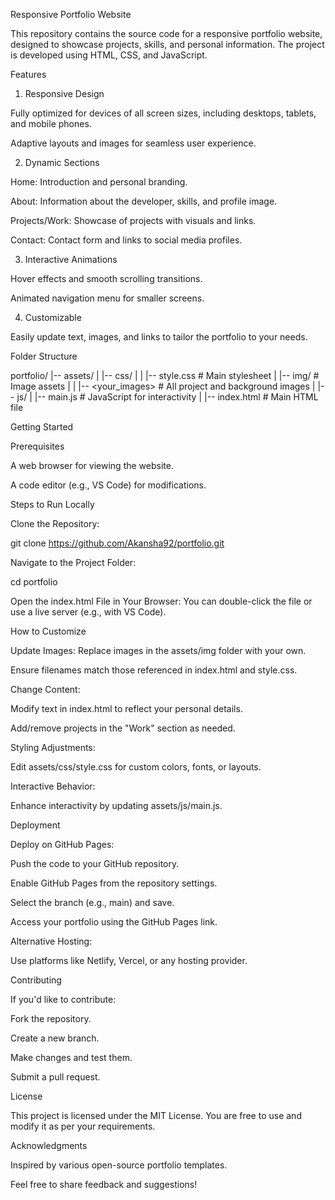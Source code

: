 Responsive Portfolio Website

This repository contains the source code for a responsive portfolio website, designed to showcase projects, skills, and personal information. The project is developed using HTML, CSS, and JavaScript.

Features

1. Responsive Design

Fully optimized for devices of all screen sizes, including desktops, tablets, and mobile phones.

Adaptive layouts and images for seamless user experience.

2. Dynamic Sections

Home: Introduction and personal branding.

About: Information about the developer, skills, and profile image.

Projects/Work: Showcase of projects with visuals and links.

Contact: Contact form and links to social media profiles.

3. Interactive Animations

Hover effects and smooth scrolling transitions.

Animated navigation menu for smaller screens.

4. Customizable

Easily update text, images, and links to tailor the portfolio to your needs.

Folder Structure

portfolio/
|-- assets/
|   |-- css/
|   |   |-- style.css         # Main stylesheet
|   |-- img/                  # Image assets
|   |   |-- <your_images>     # All project and background images
|   |-- js/
|       |-- main.js           # JavaScript for interactivity
|
|-- index.html                # Main HTML file

Getting Started

Prerequisites

A web browser for viewing the website.

A code editor (e.g., VS Code) for modifications.

Steps to Run Locally

Clone the Repository:

git clone https://github.com/Akansha92/portfolio.git

Navigate to the Project Folder:

cd portfolio

Open the index.html File in Your Browser:
You can double-click the file or use a live server (e.g., with VS Code).

How to Customize

Update Images:
Replace images in the assets/img folder with your own.

Ensure filenames match those referenced in index.html and style.css.

Change Content:

Modify text in index.html to reflect your personal details.

Add/remove projects in the "Work" section as needed.

Styling Adjustments:

Edit assets/css/style.css for custom colors, fonts, or layouts.

Interactive Behavior:

Enhance interactivity by updating assets/js/main.js.

Deployment

Deploy on GitHub Pages:

Push the code to your GitHub repository.

Enable GitHub Pages from the repository settings.

Select the branch (e.g., main) and save.

Access your portfolio using the GitHub Pages link.

Alternative Hosting:

Use platforms like Netlify, Vercel, or any hosting provider.

Contributing

If you'd like to contribute:

Fork the repository.

Create a new branch.

Make changes and test them.

Submit a pull request.

License

This project is licensed under the MIT License. You are free to use and modify it as per your requirements.

Acknowledgments

Inspired by various open-source portfolio templates.

Feel free to share feedback and suggestions!

